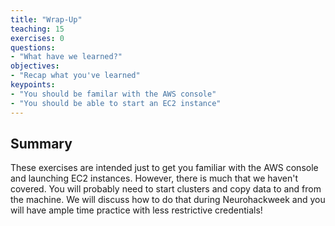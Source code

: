 ```yaml
---
title: "Wrap-Up"
teaching: 15
exercises: 0
questions:
- "What have we learned?"
objectives:
- "Recap what you've learned"
keypoints:
- "You should be familar with the AWS console"
- "You should be able to start an EC2 instance"
---
```


## Summary

These exercises are intended just to get you familiar with the AWS
console and launching EC2 instances. However, there is much that we
haven't covered. You will probably need to start clusters and copy
data to and from the machine. We will discuss how to do that during
Neurohackweek and you will have ample time practice with less
restrictive credentials!

